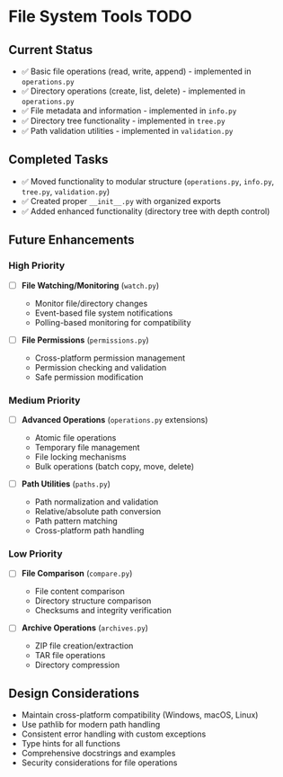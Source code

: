 # File System Tools TODO

## Current Status
- ✅ Basic file operations (read, write, append) - implemented in `operations.py`
- ✅ Directory operations (create, list, delete) - implemented in `operations.py`
- ✅ File metadata and information - implemented in `info.py`
- ✅ Directory tree functionality - implemented in `tree.py`
- ✅ Path validation utilities - implemented in `validation.py`

## Completed Tasks
- ✅ Moved functionality to modular structure (`operations.py`, `info.py`, `tree.py`, `validation.py`)
- ✅ Created proper `__init__.py` with organized exports
- ✅ Added enhanced functionality (directory tree with depth control)

## Future Enhancements

### High Priority
- [ ] **File Watching/Monitoring** (`watch.py`)
  - Monitor file/directory changes
  - Event-based file system notifications
  - Polling-based monitoring for compatibility

- [ ] **File Permissions** (`permissions.py`)
  - Cross-platform permission management
  - Permission checking and validation
  - Safe permission modification

### Medium Priority
- [ ] **Advanced Operations** (`operations.py` extensions)
  - Atomic file operations
  - Temporary file management
  - File locking mechanisms
  - Bulk operations (batch copy, move, delete)

- [ ] **Path Utilities** (`paths.py`)
  - Path normalization and validation
  - Relative/absolute path conversion
  - Path pattern matching
  - Cross-platform path handling

### Low Priority
- [ ] **File Comparison** (`compare.py`)
  - File content comparison
  - Directory structure comparison
  - Checksums and integrity verification

- [ ] **Archive Operations** (`archives.py`)
  - ZIP file creation/extraction
  - TAR file operations
  - Directory compression

## Design Considerations
- Maintain cross-platform compatibility (Windows, macOS, Linux)
- Use pathlib for modern path handling
- Consistent error handling with custom exceptions
- Type hints for all functions
- Comprehensive docstrings and examples
- Security considerations for file operations